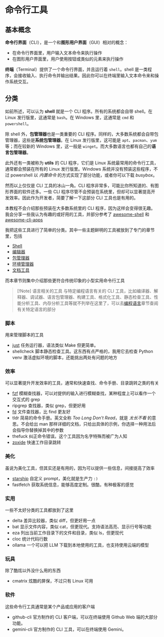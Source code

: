 # 命令行工具

## 基本概念

**命令行界面**（CLI），是一个和**图形用户界面**（GUI）相对的概念：

- 在命令行界面里，用户输入文本命令来执行操作
- 在图形用户界面里，用户使用按钮或类似的元素来执行操作

**终端**（Terminal）提供了一个命令行界面，并且运行着 `shell`。shell 是一类程序，会接收输入、执行命令并输出结果。因此你可以在终端里输入文本命令来和操作系统交互。

## 分类

如前所述，可以认为 **shell** 就是一个 CLI 程序。所有的系统都会自带 shell。在 Linux 发行版里，这通常是 `bash`。在 Windows 里，这通常是 `cmd` 和 `powershell`。

除 shell 外，**包管理器**也是一类重要的 CLI 程序。同样的，大多数系统都会自带包管理器，这些是**系统包管理器**。在 Linux 发行版里，这可能是 `apt`、`pacman`、`yum` 等；而在较新的 Windows 里，这一般是 `winget`。而大多数语言也都有自己的**语言包管理器**。

此外还有一类被称为 **utils** 的 CLI 程序，它们是 Linux 系统最常用的命令行工具，通常都会预装在所有的 Linux 发行版里。Windows 系统并没有预装这些程序，不过 powershell 以 *内置命令* 的方式实现了部分功能，或者你可以下载 *busybox*。

然而以上仅仅是 CLI 工具的冰山一角。CLI 程序非常多，可能比你所知道的、有图形界面的软件还多。一些 CLI 程序尽管不会预装在系统里，但却可以显著提高开发效率。因此作为开发者，简要了解一下这部分 CLI 工具也是有用的。

本教程不会介绍那些预装在大多数系统里的 CLI 程序，因为这样会变得很无趣。我会分享一些我认为有趣的或好用的工具，并部分参考了 [awesome-shell](https://github.com/alebcay/awesome-shell) 和 [awesome-cli-apps](https://github.com/agarrharr/awesome-cli-apps)

我把这些工具进行了简单的分类。其中一些主题鲜明的工具被放到了专门的章节里，包括

- [Shell](Shell.md)
- [编辑器](../编辑器/index.md#选择)
- [包管理器](../包管理/index.md#系统包管理器)
- [环境管理器](../环境管理/index.md#分类)
- [文档工具](../文档/index.md#工具)

而本章节则集中介绍那些更符合传统印象的小型实用命令行工具

> [!Note] 语言相关的工具
> 与特定编程语言有关的 CLI 工具，比如编译器、解释器、调试器、语言包管理器、构建工具、格式化工具、静态检查工具、性能分析工具、内存分析工具等就不列举在这里了，可以去[编程语言](../编程语言/index.md)章节查阅有关特定语言的部分
<!-- TODO 完成 ripgrep、tldr、delta、bat、eza、cloc、fastfetch、ollama -->
### 脚本

用来管理脚本的工具

- [just](Just.md) 任务运行器，语法类似 Make 但更简单。
- shellcheck 脚本静态检查工具。这东西有点严格的，我用它去检查 Python venv 激活虚拟环境的脚本，还能挑出两处有问题的地方

### 效率

可以显著提升开发效率的工具，通常和快速查找、命令手册、目录跳转之类的有关

- [fzf](Fzf.md) 模糊查找器，可以对提供的输入进行模糊查找，某种程度上可以看作一个交互式的 grep
- ripgrep 查找器，类似 grep，但更好用
- [fd](Fd.md) 文件查找器，比 find 更友好
- tldr 简易的命令手册。英文全称 *Too Long Don't Read*，就是 *太长不看* 的意思。不会给出 man 那样详细的文档，只给出具体的示例，你选择一种用法后会指导你替换掉其中的参数
- thefuck 纠正命令错误。这个工具因为名字特殊而被广为人知
- [zoxide](Zoxide.md) 快速工作目录跳转

### 美化

虽说为美化工具，但其实还是有用的，因为可以提供一些信息，间接提高了效率

- [starship](Starship.md) 自定义 prompt，美化就是生产力 `:)`
- fastfetch 获取系统信息，能够高度定制。很酷，有种极客的感觉

### 实用

一些不太好分类的工具都放到了这里

- delta 差异比较器，类似 diff，但更好用一点
- bat 显示文件内容，类似 cat，但更现代。支持语法高亮、显示行号等功能
- eza 列出当前工作目录下的文件和目录，类似 ls，但更现代
- cloc 统计代码行数
- ollama 一个可以把 LLM 下载到本地使用的工具，也支持使用云端的模型

### 玩具

除了酷炫以外没什么用的东西

- cmatrix 炫酷的屏保，不过只有 Linux 可用

### 软件

这些命令行工具通常是某个产品或应用的客户端

- github-cli 官方制作的 CLI 客户端，可以在终端使用 Github Web 端的大部分功能。
- gemini-cli 官方制作的 CLI 工具，可以在终端使用 Gemini。
